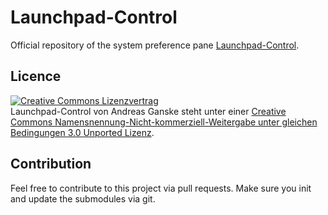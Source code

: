 Launchpad-Control
=================

Official repository of the system preference pane [Launchpad-Control][1].

Licence
-------

<a rel="license" href="http://creativecommons.org/licenses/by-nc-sa/3.0/"><img alt="Creative Commons Lizenzvertrag" style="border-width:0" src="http://i.creativecommons.org/l/by-nc-sa/3.0/88x31.png" /></a><br /><span xmlns:dct="http://purl.org/dc/terms/" property="dct:title">Launchpad-Control</span> von <span xmlns:cc="http://creativecommons.org/ns#" property="cc:attributionName">Andreas Ganske</span> steht unter einer <a rel="license" href="http://creativecommons.org/licenses/by-nc-sa/3.0/">Creative Commons Namensnennung-Nicht-kommerziell-Weitergabe unter gleichen Bedingungen 3.0 Unported Lizenz</a>.

Contribution
------------

Feel free to contribute to this project via pull requests.
Make sure you init and update the submodules via git.

[1]:http://chaosspace.de/launchpad-control/